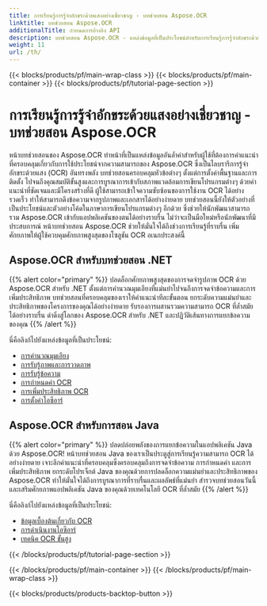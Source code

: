```yaml
---
title: การเรียนรู้การรู้จำอักขระด้วยแสงอย่างเชี่ยวชาญ - บทช่วยสอน Aspose.OCR
linktitle: บทช่วยสอน Aspose.OCR
additionalTitle: กำหนดการอ้างอิง API
description: บทช่วยสอน Aspose.OCR - แหล่งข้อมูลที่เป็นประโยชน์สำหรับการเรียนรู้การรู้จำอักขระด้วยแสงอย่างเชี่ยวชาญพร้อมคำแนะนำที่ชัดเจนและตัวอย่างที่ใช้งานได้จริงในภาษาต่างๆ
weight: 11
url: /th/
---
```


{{< blocks/products/pf/main-wrap-class >}}
{{< blocks/products/pf/main-container >}}
{{< blocks/products/pf/tutorial-page-section >}}

# การเรียนรู้การรู้จำอักขระด้วยแสงอย่างเชี่ยวชาญ - บทช่วยสอน Aspose.OCR


หน้าบทช่วยสอนของ Aspose.OCR ทำหน้าที่เป็นแหล่งข้อมูลอันล้ำค่าสำหรับผู้ใช้ที่ต้องการคำแนะนำที่ครอบคลุมเกี่ยวกับการใช้ประโยชน์จากความสามารถของ Aspose.OCR ซึ่งเป็นไลบรารีการรู้จำอักขระด้วยแสง (OCR) อันทรงพลัง บทช่วยสอนครอบคลุมหัวข้อต่างๆ ตั้งแต่การตั้งค่าพื้นฐานและการติดตั้ง ไปจนถึงคุณสมบัติขั้นสูงและการบูรณาการเข้ากับสภาพแวดล้อมการเขียนโปรแกรมต่างๆ ด้วยคำแนะนำที่ชัดเจนและมีโครงสร้างที่ดี ผู้ใช้สามารถเข้าใจความซับซ้อนของการใช้งาน OCR ได้อย่างรวดเร็ว ทำให้สามารถดึงข้อความจากรูปภาพและเอกสารได้อย่างง่ายดาย บทช่วยสอนนี้ยังให้ตัวอย่างที่เป็นประโยชน์และตัวอย่างโค้ดในภาษาการเขียนโปรแกรมต่างๆ อีกด้วย ซึ่งช่วยให้นักพัฒนาสามารถรวม Aspose.OCR เข้ากับแอปพลิเคชันของตนได้อย่างราบรื่น ไม่ว่าจะเป็นมือใหม่หรือนักพัฒนาที่มีประสบการณ์ หน้าบทช่วยสอน Aspose.OCR ช่วยให้มั่นใจได้ถึงช่วงการเรียนรู้ที่ราบรื่น เพิ่มศักยภาพให้ผู้ใช้ควบคุมศักยภาพสูงสุดของโซลูชัน OCR อเนกประสงค์นี้

## Aspose.OCR สำหรับบทช่วยสอน .NET
{{% alert color="primary" %}}
ปลดล็อกศักยภาพสูงสุดของการจดจำรูปภาพ OCR ด้วย Aspose.OCR สำหรับ .NET ตั้งแต่การคำนวณมุมเอียงที่แม่นยำไปจนถึงการจดจำข้อความและการเพิ่มประสิทธิภาพ บทช่วยสอนที่ครอบคลุมของเราให้คำแนะนำทีละขั้นตอน ยกระดับความแม่นยำและประสิทธิภาพของโครงการของคุณได้อย่างง่ายดาย รับรองการผสานรวมความสามารถ OCR ที่ล้ำสมัยได้อย่างราบรื่น ดำดิ่งสู่โลกของ Aspose.OCR สำหรับ .NET และปฏิวัติเส้นทางการแยกข้อความของคุณ
{{% /alert %}}

นี่คือลิงก์ไปยังแหล่งข้อมูลที่เป็นประโยชน์:
 
- [การคำนวณมุมเอียง](./net/skew-angle-calculation/)
- [การรับรู้ภาพและการวาดภาพ](./net/image-and-drawing-recognition/)
- [การรับรู้ข้อความ](./net/text-recognition/)
- [การกำหนดค่า OCR](./net/ocr-configuration/)
- [การเพิ่มประสิทธิภาพ OCR](./net/ocr-optimization/)
- [การตั้งค่าโอซีอาร์](./net/ocr-settings/)


## Aspose.OCR สำหรับการสอน Java
{{% alert color="primary" %}}
ปลดปล่อยพลังของการแยกข้อความในแอปพลิเคชัน Java ด้วย Aspose.OCR! หน้าบทช่วยสอน Java ของเราเป็นประตูสู่การเรียนรู้ความสามารถ OCR ได้อย่างง่ายดาย เจาะลึกคำแนะนำที่ครอบคลุมซึ่งครอบคลุมถึงการจดจำข้อความ การกำหนดค่า และการเพิ่มประสิทธิภาพ ยกระดับโปรเจ็กต์ Java ของคุณด้วยการปลดล็อกความแม่นยำและประสิทธิภาพของ Aspose.OCR ทำให้มั่นใจได้ถึงการบูรณาการที่ราบรื่นและผลลัพธ์ที่แม่นยำ สำรวจบทช่วยสอนวันนี้และเสริมศักยภาพแอปพลิเคชัน Java ของคุณด้วยเทคโนโลยี OCR ที่ล้ำสมัย
{{% /alert %}}

นี่คือลิงก์ไปยังแหล่งข้อมูลที่เป็นประโยชน์:
 
- [ข้อมูลเบื้องต้นเกี่ยวกับ OCR](./java/ocr-basics/)
- [การดำเนินงานโอซีอาร์](./java/ocr-operations/)
- [เทคนิค OCR ขั้นสูง](./java/advanced-ocr-techniques/)




{{< /blocks/products/pf/tutorial-page-section >}}

{{< /blocks/products/pf/main-container >}}
{{< /blocks/products/pf/main-wrap-class >}}

{{< blocks/products/products-backtop-button >}}
